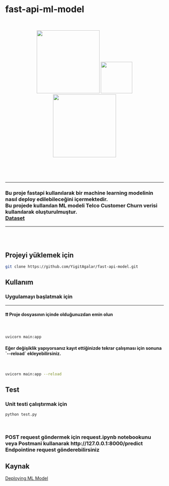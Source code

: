 # fast-api-ml-model

<br>

<p style="text-align:center">
<img src="https://fastapi.tiangolo.com/img/logo-margin/logo-teal.png" width="200" > 
<img src="https://upload.wikimedia.org/wikipedia/commons/thumb/0/05/Scikit_learn_logo_small.svg/2560px-Scikit_learn_logo_small.svg.png" width="100" > 
<img src="https://upload.wikimedia.org/wikipedia/commons/thumb/e/ed/Pandas_logo.svg/2560px-Pandas_logo.svg.png" width="200" >

</p>


<br><br><br>
<hr>
<h3> 
    Bu proje fastapi kullanılarak bir machine learning modelinin nasıl deploy edilebileceğini içermektedir.<br>
    Bu projede kullanılan ML modeli Telco Customer Churn verisi kullanılarak oluşturulmuştur.
    <br>
    <a href="https://www.kaggle.com/datasets/blastchar/telco-customer-churn">Dataset</a>


</h3>

<hr>
<br><br>

<h2>Projeyi yüklemek için</h2>


``` bash
git clone https://github.com/YigitAgalar/fast-api-model.git
```

<h2>Kullanım</h2>


<h3>Uygulamayı başlatmak için</h3>

<hr>
<h4> ❗❗ Proje dosyasının içinde olduğunuzdan emin olun</h4> <br>

``` bash
uvicorn main:app
```
<h4>Eğer değişiklik yapıyorsanız kayıt ettiğinizde tekrar çalışması için sonuna `--reload` ekleyebilirsiniz. </h4>
<br>

``` bash
uvicorn main:app --reload
```

<h2>Test</h2>


<h3>Unit testi çalıştırmak için</h3>

``` bash
python test.py
```

<br>
<h3>POST request göndermek için <a>request.ipynb</a> notebookunu veya Postmani kullanarak <a>http://127.0.0.1:8000/predict</a> Endpointine request gönderebilirsiniz </h3>


<h2>Kaynak</h2>
<a href="https://towardsdatascience.com/how-to-deploy-a-machine-learning-model-with-fastapi-docker-and-github-actions-13374cbd638a"> Deploying ML Model </a>
